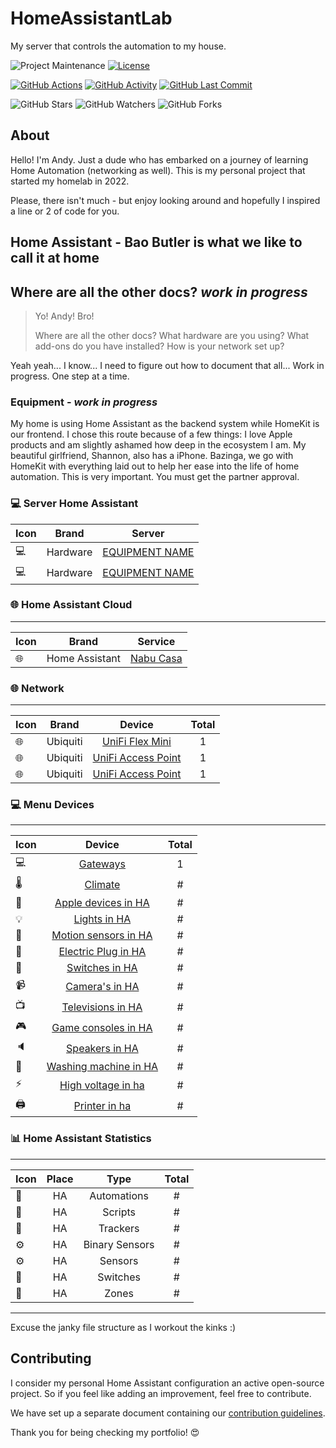 # HomeAssistantLab
My server that controls the automation to my house.

![Project Maintenance][maintenance-shield]
[![License][license-shield]](LICENSE.md)

[![GitHub Actions][actions-shield]][actions]
[![GitHub Activity][commits-shield]][commits]
[![GitHub Last Commit][last-commit-shield]][commits]

![GitHub Stars][stars-shield]
![GitHub Watchers][watchers-shield]
![GitHub Forks][forks-shield]


## About

Hello! I'm Andy. Just a dude who has embarked on a journey of learning Home Automation (networking as well). This is my personal project that started my homelab in 2022. 

Please, there isn't much - but enjoy looking around and hopefully I inspired a line or 2 of code for you.

## Home Assistant - Bao Butler is what we like to call it at home

## Where are all the other docs? *work in progress*


> Yo! Andy! Bro!
>
> Where are all the other docs? What hardware are you using?
> What add-ons do you have installed?
> How is your network set up?

Yeah yeah... I know...
I need to figure out how to document that all... Work in progress. One step at a time.

### Equipment - *work in progress*

My home is using Home Assistant as the backend system while HomeKit is our frontend. I chose this route because of a few things: I love Apple products and am slightly ashamed how deep in the ecosystem I am. My beautiful girlfriend, Shannon, also has a iPhone. Bazinga, we go with HomeKit with everything laid out to help her ease into the life of home automation. This is very important. You must get the partner approval.

### 💻 Server Home Assistant
| Icon | Brand | Server |
|------|:--------------:|:-------:|
| 💻 | Hardware | [EQUIPMENT NAME](URL) |
| 💻 | Hardware | [EQUIPMENT NAME](URL) |


### 🌐 Home Assistant Cloud
---
| Icon | Brand | Service |
|------|:--------------:|:-------:|
| 🌐 | Home Assistant | [Nabu Casa](https://www.nabucasa.com) |


### 🌐  Network
---
| Icon | Brand | Device | Total |
|------|:--------------:|:-------:|:------:|
| 🌐 | Ubiquiti | [UniFi Flex Mini](URL) | 1 |
| 🌐 | Ubiquiti | [UniFi Access Point](URL) | 1 |
| 🌐 | Ubiquiti | [UniFi Access Point ](URL) | 1 |


### 💻 Menu Devices
---
| Icon | Device | Total |
|------|:--------------:|:------:|
| 💻 | [Gateways](URL) | 1 |
| 🌡️ | [Climate](URL) | # |
| 📱 | [Apple devices in HA](URL) | # |
| 💡 | [Lights in HA](URL) | # |
| 🚶 | [Motion sensors in HA](URL) | # |
| 🔌 | [Electric Plug in HA](URL) | # |
| 🔘 | [Switches in HA](URL) | # |
| 📹 | [Camera's in HA](URL) | # |
| 📺 | [Televisions in HA](URL) | # |
| 🎮 | [Game consoles in HA](URL) | # |
| 🔈 | [Speakers in HA](URL) | # |
| 👕 | [Washing machine in HA](URL) | # |
| ⚡ | [High voltage in ha](URL) | # | 
| 🖨 | [Printer in ha](URL) | # |


### 📊 Home Assistant Statistics
---
| Icon | Place | Type | Total |
|------|:-------:|:--------------:|:------:|
| 🔄 | HA | Automations | # |
| 📃 | HA | Scripts | # |
| 📍 | HA | Trackers | # | 
| ⚙ | HA | Binary Sensors | # |
| ⚙ | HA | Sensors | # |
| 🔘 | HA | Switches | # |
| 📍 | HA | Zones | # | 


---
Excuse the janky file structure as I workout the kinks :)


## Contributing

I consider my personal Home Assistant configuration an active open-source project.
So if you feel like adding an improvement, feel free to contribute.

We have set up a separate document containing our
[contribution guidelines](.github/CONTRIBUTING.md).

Thank you for being checking my portfolio! :heart_eyes:

[commits-shield]: https://img.shields.io/github/commit-activity/y/frenck/home-assistant-config.svg
[commits]: https://github.com/frenck/home-assistant-config/commits/master
[contributors]: https://github.com/frenck/home-assistant-config/graphs/contributors
[frenck]: https://github.com/frenck
[actions-shield]: https://github.com/frenck/home-assistant-config/workflows/Home%20Assistant%20CI/badge.svg
[actions]: https://github.com/frenck/home-assistant-config/actions
[home-assistant]: https://home-assistant.io
[issue]: https://github.com/frenck/home-assistant-config/issues
[license-shield]: https://img.shields.io/github/license/frenck/home-assistant-config.svg
[maintenance-shield]: https://img.shields.io/maintenance/yes/2020.svg
[last-commit-shield]: https://img.shields.io/github/last-commit/frenck/home-assistant-config.svg
[stars-shield]: https://img.shields.io/github/stars/frenck/home-assistant-config.svg?style=social&label=Stars
[forks-shield]: https://img.shields.io/github/forks/frenck/home-assistant-config.svg?style=social&label=Forks
[watchers-shield]: https://img.shields.io/github/watchers/frenck/home-assistant-config.svg?style=social&label=Watchers
